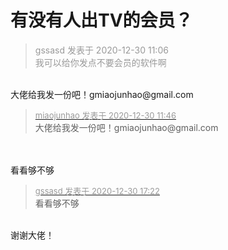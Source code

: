 # 有没有人出TV的会员？


<div class="quote"><blockquote><font color="#999999">gssasd 发表于 2020-12-30 11:06</font><br />
<font color="#999999">我可以给你发点不要会员的软件啊</font></blockquote></div><br />
大佬给我发一份吧！gmiaojunhao@gmail.com

<div class="quote"><blockquote><font size="2"><a href="https://www.hostloc.com/forum.php?mod=redirect&amp;goto=findpost&amp;pid=9762943&amp;ptid=790552" target="_blank"><font color="#999999">miaojunhao 发表于 2020-12-30 11:46</font></a></font><br />
大佬给我发一份吧！gmiaojunhao@gmail.com</blockquote></div><br />
<img id="aimg_HwWcv" onclick="zoom(this, this.src, 0, 0, 0)" class="zoom" src="https://i.loli.net/2020/12/30/dGC9WYzpTlUJME5.png" onmouseover="img_onmouseoverfunc(this)" onload="thumbImg(this)" border="0" alt="" /><br />
<br />
看看够不够

<div class="quote"><blockquote><font size="2"><a href="https://www.hostloc.com/forum.php?mod=redirect&amp;goto=findpost&amp;pid=9765188&amp;ptid=790552" target="_blank"><font color="#999999">gssasd 发表于 2020-12-30 17:22</font></a></font><br />
看看够不够</blockquote></div><br />
谢谢大佬！

